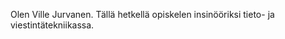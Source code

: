 Olen Ville Jurvanen. Tällä hetkellä opiskelen insinööriksi tieto- ja viestintätekniikassa.

<!---
VilleJurvanen/VilleJurvanen is a ✨ special ✨ repository because its `README.md` (this file) appears on your GitHub profile.
You can click the Preview link to take a look at your changes.
- 👋 Hi, I’m @VilleJurvanen
- 👀 I’m interested in ...
- 🌱 I’m currently learning ...
- 💞️ I’m looking to collaborate on ...
- 📫 How to reach me ...
- 😄 Pronouns: ...
- ⚡ Fun fact: ...
--->
